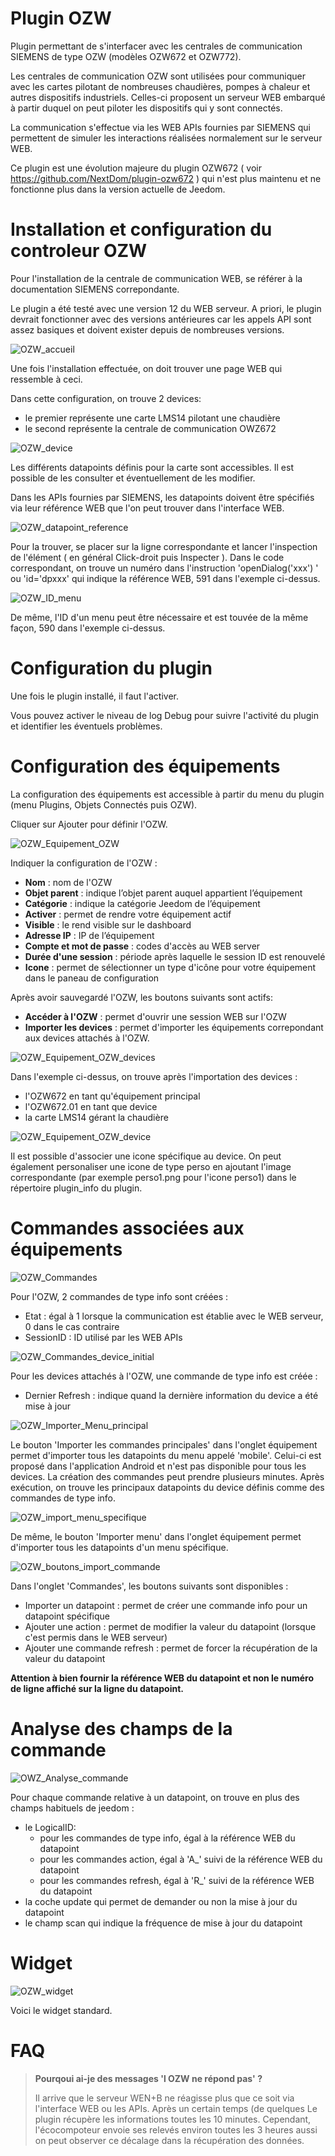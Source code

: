# Plugin OZW

Plugin permettant de s'interfacer avec les centrales de communication SIEMENS de type OZW (modèles OZW672 et OZW772). 

Les centrales de communication OZW sont utilisées pour communiquer avec les cartes pilotant de nombreuses chaudières, pompes à chaleur et autres dispositifs industriels. Celles-ci proposent un serveur WEB embarqué à partir duquel on peut piloter les dispositifs qui y sont connectés.

La communication s'effectue via les WEB APIs fournies par SIEMENS qui permettent de simuler les interactions réalisées normalement sur le serveur WEB.

Ce plugin est une évolution majeure du plugin OZW672 ( voir https://github.com/NextDom/plugin-ozw672 ) qui n'est plus maintenu et ne fonctionne plus dans la version actuelle de Jeedom.

# Installation et configuration du controleur OZW

Pour l'installation de la centrale de communication WEB, se référer à la documentation SIEMENS correpondante.

Le plugin a été testé avec une version 12 du WEB serveur. A priori, le plugin devrait fonctionner avec des versions antérieures car les appels API sont assez basiques et doivent exister depuis de nombreuses versions.

![OZW_accueil](../images/OZW_accueil.png)

Une fois l'installation effectuée, on doit trouver une page WEB qui ressemble à ceci. 

Dans cette configuration, on trouve 2 devices:

-   le premier représente une carte LMS14 pilotant une chaudière
-   le second représente la centrale de communication OWZ672

![OZW_device](../images/OZW_device.png)

Les différents datapoints définis pour la carte sont accessibles. Il est possible de les consulter et éventuellement de les modifier.

Dans les APIs fournies par SIEMENS, les datapoints doivent être spécifiés via leur référence WEB que l'on peut trouver dans l'interface WEB.

![OZW_datapoint_reference](../images/OZW_datapoint_reference.png)

Pour la trouver, se placer sur la ligne correspondante et lancer l'inspection de l'élément ( en général Click-droit puis Inspecter ). Dans le code correspondant, on trouve un numéro dans l'instruction 'openDialog('xxx') ' ou 'id='dpxxx' qui indique la référence WEB, 591 dans l'exemple ci-dessus.

![OZW_ID_menu](../images/OZW_ID_menu.png)

De même, l'ID d'un menu peut être nécessaire et est touvée de la même façon, 590 dans l'exemple ci-dessus.

# Configuration du plugin

Une fois le plugin installé, il faut l'activer.

Vous pouvez activer le niveau de log Debug pour suivre l'activité du plugin et identifier les éventuels problèmes.

# Configuration des équipements

La configuration des équipements est accessible à partir du menu du plugin (menu Plugins, Objets Connectés puis OZW). 

Cliquer sur Ajouter pour définir l'OZW.

![OZW_Equipement_OZW](../images/OZW_Equipement_OZW.png)

Indiquer la configuration de l'OZW :

-   **Nom** : nom de l'OZW
-   **Objet parent** : indique l’objet parent auquel appartient l’équipement
-   **Catégorie** : indique la catégorie Jeedom de l’équipement
-   **Activer** : permet de rendre votre équipement actif
-   **Visible** : le rend visible sur le dashboard
-   **Adresse IP** : IP de l’équipement
-   **Compte et mot de passe** : codes d'accès au WEB server
-   **Durée d'une session** : période après laquelle le session ID est renouvelé
-   **Icone** : permet de sélectionner un type d'icône pour votre équipement dans le paneau de configuration

Après avoir sauvegardé l'OZW, les boutons suivants sont actifs:

-   **Accéder à l'OZW** : permet d'ouvrir une session WEB sur l'OZW
-   **Importer les devices** :  permet d'importer les équipements correpondant aux devices attachés à l'OZW.

![OZW_Equipement_OZW_devices](../images/OZW_Equipement_OZW_devices.png)

Dans l'exemple ci-dessus, on trouve après l'importation des devices :

- l'OZW672 en tant qu'équipement principal
- l'OZW672.01 en tant que device
- la carte LMS14 gérant la chaudière

![OZW_Equipement_OZW_device](../images/OZW_Equipement_OZW_device.png)

Il est possible d'associer une icone spécifique au device. On peut également personaliser une icone de type perso en ajoutant l'image correspondante (par exemple perso1.png pour l'icone perso1) dans le répertoire plugin_info du plugin.

# Commandes associées aux équipements

![OZW_Commandes](../images/OZW_Commandes.png)

Pour l'OZW, 2 commandes de type info sont créées :

- Etat : égal à 1 lorsque la communication est établie avec le WEB serveur, 0 dans le cas contraire
- SessionID : ID utilisé par les WEB APIs

![OZW_Commandes_device_initial](../images/OZW_Commandes_device_initial.png)

Pour les devices attachés à l'OZW, une commande de type info est créée :

- Dernier Refresh : indique quand la dernière information du device a été mise à jour

![OZW_Importer_Menu_principal](../images/OZW_Importer_Menu_principal.png)

Le bouton 'Importer les commandes principales' dans l'onglet équipement permet d'importer tous les datapoints du menu appelé 'mobile'. Celui-ci est proposé dans l'application Android et n'est pas disponible pour tous les devices. La création des commandes peut prendre plusieurs minutes. Après exécution, on trouve les principaux datapoints du device définis comme des commandes de type info.

![OZW_import_menu_specifique](../images/OZW_import_menu_specifique.png)

De même, le bouton 'Importer menu'  dans l'onglet équipement permet d'importer tous les datapoints d'un menu spécifique.


![OZW_boutons_import_commande](../images/OZW_boutons_import_commande.png)

Dans l'onglet 'Commandes', les boutons suivants sont disponibles :

- Importer un datapoint : permet de créer une commande info pour un datapoint spécifique
- Ajouter une action : permet de modifier la valeur du datapoint (lorsque c'est permis dans le WEB serveur)
- Ajouter une commande refresh : permet de forcer la récupération de la valeur du datapoint

**Attention à bien fournir la référence WEB du datapoint et non le numéro de ligne affiché sur la ligne du datapoint.**

# Analyse des champs de la commande

![OWZ_Analyse_commande](../images/OWZ_Analyse_commande.png)

Pour chaque commande relative à un datapoint, on trouve en plus des champs habituels de jeedom :

- le LogicalID: 
  - pour les commandes de type info, égal à la référence WEB du datapoint
  - pour les commandes action, égal à 'A_' suivi de la référence WEB du datapoint
  - pour les commandes refresh, égal à 'R_' suivi de la référence WEB du datapoint
- la coche update qui permet de demander ou non la mise à jour du datapoint
- le champ scan qui indique la fréquence de mise à jour du datapoint

# Widget

![OZW_widget](../images/OZW_widget.png)

Voici le widget standard. 

# FAQ

>**Pourqoui ai-je des messages 'l OZW ne répond pas' ?**
>
>Il arrive que le serveur WEN+B ne réagisse plus que ce soit via l'interface WEB ou les APIs. Après un certain temps (de quelques             Le plugin récupère les informations toutes les 10 minutes. Cependant, l'écocompoteur envoie ses relevés environ toutes les 3 heures aussi on peut observer ce décalage dans la récupération des données.


